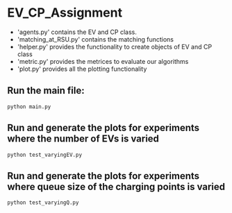 # EV_CP_Assignment

- 'agents.py' contains the EV and CP class.
- 'matching_at_RSU.py' contains the matching functions
- 'helper.py' provides the functionality to create objects of EV and CP class
- 'metric.py' provides the metrices to evaluate our algorithms
- 'plot.py' provides all the plotting functionality



## Run the main file:
```
python main.py
```

## Run and generate the plots for experiments where the number of EVs is varied
```
python test_varyingEV.py
```

## Run and generate the plots for experiments where queue size of the charging points is varied
```
python test_varyingQ.py
```

